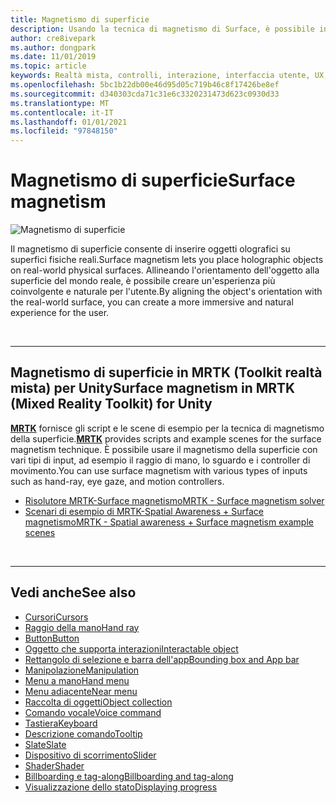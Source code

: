 ```yaml
---
title: Magnetismo di superficie
description: Usando la tecnica di magnetismo di Surface, è possibile inserire un oggetto olografico in una superficie fisica reale.
author: cre8ivepark
ms.author: dongpark
ms.date: 11/01/2019
ms.topic: article
keywords: Realtà mista, controlli, interazione, interfaccia utente, UX, auricolare realtà mista, auricolare di realtà mista, auricolare di realtà virtuale, HoloLens, MRTK, Toolkit realtà mista, magnetismo di superficie
ms.openlocfilehash: 5bc1b22db00e46d95d05c719b46c8f17426be8ef
ms.sourcegitcommit: d340303cda71c31e6c3320231473d623c0930d33
ms.translationtype: MT
ms.contentlocale: it-IT
ms.lasthandoff: 01/01/2021
ms.locfileid: "97848150"
---
```

# <a name="surface-magnetism"></a><span data-ttu-id="60c2a-104">Magnetismo di superficie</span><span class="sxs-lookup"><span data-stu-id="60c2a-104">Surface magnetism</span></span>

![Magnetismo di superficie](images/MRTK_SurfaceMagnetism.gif)

<span data-ttu-id="60c2a-106">Il magnetismo di superficie consente di inserire oggetti olografici su superfici fisiche reali.</span><span class="sxs-lookup"><span data-stu-id="60c2a-106">Surface magnetism lets you place holographic objects on real-world physical surfaces.</span></span> <span data-ttu-id="60c2a-107">Allineando l'orientamento dell'oggetto alla superficie del mondo reale, è possibile creare un'esperienza più coinvolgente e naturale per l'utente.</span><span class="sxs-lookup"><span data-stu-id="60c2a-107">By aligning the object's orientation with the real-world surface, you can create a more immersive and natural experience for the user.</span></span>

<br>

---

## <a name="surface-magnetism-in-mrtk-mixed-reality-toolkit-for-unity"></a><span data-ttu-id="60c2a-108">Magnetismo di superficie in MRTK (Toolkit realtà mista) per Unity</span><span class="sxs-lookup"><span data-stu-id="60c2a-108">Surface magnetism in MRTK (Mixed Reality Toolkit) for Unity</span></span>

<span data-ttu-id="60c2a-109">**[MRTK](https://github.com/Microsoft/MixedRealityToolkit-Unity)** fornisce gli script e le scene di esempio per la tecnica di magnetismo della superficie.</span><span class="sxs-lookup"><span data-stu-id="60c2a-109">**[MRTK](https://github.com/Microsoft/MixedRealityToolkit-Unity)** provides scripts and example scenes for the surface magnetism technique.</span></span> <span data-ttu-id="60c2a-110">È possibile usare il magnetismo della superficie con vari tipi di input, ad esempio il raggio di mano, lo sguardo e i controller di movimento.</span><span class="sxs-lookup"><span data-stu-id="60c2a-110">You can use surface magnetism with various types of inputs such as hand-ray, eye gaze, and motion controllers.</span></span>

* [<span data-ttu-id="60c2a-111">Risolutore MRTK-Surface magnetismo</span><span class="sxs-lookup"><span data-stu-id="60c2a-111">MRTK - Surface magnetism solver</span></span>](https://microsoft.github.io/MixedRealityToolkit-Unity/Documentation/README_Solver.html#surfacemagnetism)
* [<span data-ttu-id="60c2a-112">Scenari di esempio di MRTK-Spatial Awareness + Surface magnetismo</span><span class="sxs-lookup"><span data-stu-id="60c2a-112">MRTK - Spatial awareness + Surface magnetism example scenes</span></span>](https://github.com/microsoft/MixedRealityToolkit-Unity/blob/mrtk_development/Assets/MRTK/Examples/Demos/Solvers/Scenes/SurfaceMagnetismSpatialAwarenessExample.unity)

<br>

---

## <a name="see-also"></a><span data-ttu-id="60c2a-113">Vedi anche</span><span class="sxs-lookup"><span data-stu-id="60c2a-113">See also</span></span>

* [<span data-ttu-id="60c2a-114">Cursori</span><span class="sxs-lookup"><span data-stu-id="60c2a-114">Cursors</span></span>](cursors.md)
* [<span data-ttu-id="60c2a-115">Raggio della mano</span><span class="sxs-lookup"><span data-stu-id="60c2a-115">Hand ray</span></span>](point-and-commit.md)
* [<span data-ttu-id="60c2a-116">Button</span><span class="sxs-lookup"><span data-stu-id="60c2a-116">Button</span></span>](button.md)
* [<span data-ttu-id="60c2a-117">Oggetto che supporta interazioni</span><span class="sxs-lookup"><span data-stu-id="60c2a-117">Interactable object</span></span>](interactable-object.md)
* [<span data-ttu-id="60c2a-118">Rettangolo di selezione e barra dell'app</span><span class="sxs-lookup"><span data-stu-id="60c2a-118">Bounding box and App bar</span></span>](app-bar-and-bounding-box.md)
* [<span data-ttu-id="60c2a-119">Manipolazione</span><span class="sxs-lookup"><span data-stu-id="60c2a-119">Manipulation</span></span>](direct-manipulation.md)
* [<span data-ttu-id="60c2a-120">Menu a mano</span><span class="sxs-lookup"><span data-stu-id="60c2a-120">Hand menu</span></span>](hand-menu.md)
* [<span data-ttu-id="60c2a-121">Menu adiacente</span><span class="sxs-lookup"><span data-stu-id="60c2a-121">Near menu</span></span>](near-menu.md)
* [<span data-ttu-id="60c2a-122">Raccolta di oggetti</span><span class="sxs-lookup"><span data-stu-id="60c2a-122">Object collection</span></span>](object-collection.md)
* [<span data-ttu-id="60c2a-123">Comando vocale</span><span class="sxs-lookup"><span data-stu-id="60c2a-123">Voice command</span></span>](voice-input.md)
* [<span data-ttu-id="60c2a-124">Tastiera</span><span class="sxs-lookup"><span data-stu-id="60c2a-124">Keyboard</span></span>](keyboard.md)
* [<span data-ttu-id="60c2a-125">Descrizione comando</span><span class="sxs-lookup"><span data-stu-id="60c2a-125">Tooltip</span></span>](tooltip.md)
* [<span data-ttu-id="60c2a-126">Slate</span><span class="sxs-lookup"><span data-stu-id="60c2a-126">Slate</span></span>](slate.md)
* [<span data-ttu-id="60c2a-127">Dispositivo di scorrimento</span><span class="sxs-lookup"><span data-stu-id="60c2a-127">Slider</span></span>](slider.md)
* [<span data-ttu-id="60c2a-128">Shader</span><span class="sxs-lookup"><span data-stu-id="60c2a-128">Shader</span></span>](shader.md)
* [<span data-ttu-id="60c2a-129">Billboarding e tag-along</span><span class="sxs-lookup"><span data-stu-id="60c2a-129">Billboarding and tag-along</span></span>](billboarding-and-tag-along.md)
* [<span data-ttu-id="60c2a-130">Visualizzazione dello stato</span><span class="sxs-lookup"><span data-stu-id="60c2a-130">Displaying progress</span></span>](progress.md)

